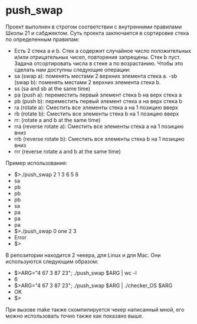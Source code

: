 # push_swap
Проект выполнен в строгом соответствии с внутренними правилами Школы 21 и сабджектом.
Суть проекта заключается в сортировке стека по определенным правилам:
- Есть 2 стека a и b.
Стек а содержит случайное число положительных и/или отрицательных чисел, повторения запрещены. Стек b пуст.
Задача отсортировать числа в стеке а по возрастанию. Чтобы это сделать нам доступны следующие операции:
- sa (swap a): поменять местами 2 верхних элемента стека а.
-sb (swap b): поменять местами 2 верхних элемента стека b.
- ss (sa and sb at the same time) 
- pa (push a): переместить первый элемент стека b на верх стека а
- pb (push b): переместить первый элемент стека а на верх стека b
- ra (rotate a): Сместить все элементы стека а на 1 позицию вверх
- rb (rotate b): Сместить все элементы стека b на 1 позицию вверх
- rr: (rotate a and b at the same time)
- rra (reverse rotate a):  Сместить все элементы стека а на 1 позицию вниз
- rrb (reverse rotate b): Сместить все элементы стека b на 1 позицию вниз
- rrr (reverse rotate a and b at the same time)

Пример использования:
- $>./push_swap 2 1 3 6 5 8
- sa
- pb
- pb
- pb
- sa
- pa
- pa
- pa
- $>./push_swap 0 one 2 3
- Error
- $>

В репозитории находится 2 чекера, для Linux и для Mac. Они используются следующим образом:
- $>ARG="4 67 3 87 23"; ./push_swap $ARG | wc -l
- 6
- $>ARG="4 67 3 87 23"; ./push_swap $ARG | ./checker_OS $ARG
- OK
- $>

При вызове make также скомпилируется чекер написанный мной, его можно использовать точно также как показано выше.
